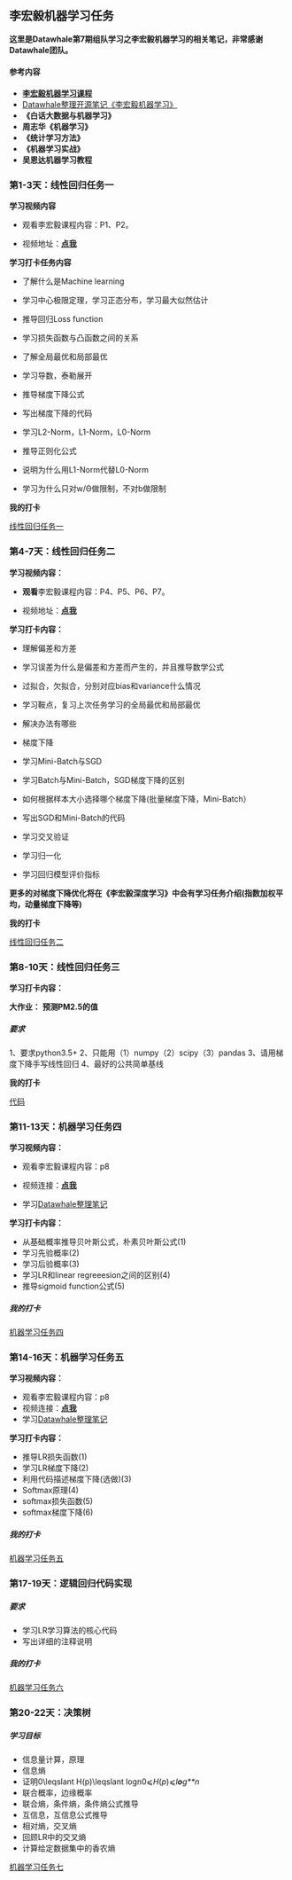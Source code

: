 ## 李宏毅机器学习任务

**这里是Datawhale第7期组队学习之李宏毅机器学习的相关笔记，非常感谢Datawhale团队。**

#### **参考内容**

- [**李宏毅机器学习课程**](https://www.bilibili.com/video/av35932863?from=search&seid=2134843831238226258) 
- [Datawhale整理开源笔记《李宏毅机器学习》](<https://github.com/datawhalechina/Leeml-Book>)
- **《白话大数据与机器学习》** 
- **周志华《机器学习》** 
- **《统计学习方法》** 
- **《机器学习实战》** 
- **吴恩达机器学习教程**

### 第1-3天：线性回归任务一

**学习视频内容**

- 观看李宏毅课程内容：P1、P2。

- 视频地址：[**点我**](<https://www.bilibili.com/video/av35932863?from=search&seid=2134843831238226258>)

**学习打卡任务内容**

- 了解什么是Machine learning

- 学习中心极限定理，学习正态分布，学习最大似然估计

- 推导回归Loss function

- 学习损失函数与凸函数之间的关系

- 了解全局最优和局部最优

- 学习导数，泰勒展开

- 推导梯度下降公式

- 写出梯度下降的代码

- 学习L2-Norm，L1-Norm，L0-Norm

- 推导正则化公式

- 说明为什么用L1-Norm代替L0-Norm

- 学习为什么只对w/Θ做限制，不对b做限制

**我的打卡**

[线性回归任务一](<https://github.com/CrazyXiao/machine-learning/blob/master/notes/lihongyi/day1-3.md>)

### 第4-7天：线性回归任务二

**学习视频内容：**

- **观看**李宏毅课程内容：P4、P5、P6、P7。

- 视频地址：[**点我**](<https://www.bilibili.com/video/av35932863?from=search&seid=8120828691691969718>)

**学习打卡内容：**

- 理解偏差和方差

- 学习误差为什么是偏差和方差而产生的，并且推导数学公式

- 过拟合，欠拟合，分别对应bias和variance什么情况

- 学习鞍点，复习上次任务学习的全局最优和局部最优

- 解决办法有哪些

- 梯度下降

- 学习Mini-Batch与SGD

- 学习Batch与Mini-Batch，SGD梯度下降的区别

- 如何根据样本大小选择哪个梯度下降(批量梯度下降，Mini-Batch）

- 写出SGD和Mini-Batch的代码

- 学习交叉验证

- 学习归一化 

- 学习回归模型评价指标

 **更多的对梯度下降优化将在《李宏毅深度学习》中会有学习任务介绍(指数加权平均，动量梯度下降等)**

**我的打卡**

[线性回归任务二](<https://github.com/CrazyXiao/machine-learning/blob/master/notes/lihongyi/day4-7.md>)

### 第8-10天：线性回归任务三

**学习打卡内容：**

**大作业：** **预测PM2.5的值**

##### 要求

 1、要求python3.5+
 2、只能用（1）numpy（2）scipy（3）pandas
 3、请用梯度下降手写线性回归
 4、最好的公共简单基线

**我的打卡**

[代码](<https://github.com/CrazyXiao/machine-learning/tree/master/code/lihongyi/homework1>)

### 第11-13天：机器学习任务四

**学习视频内容：**

- 观看李宏毅课程内容：p8

- 视频连接：[**点我**](<https://www.bilibili.com/video/av35932863/?p=8>)

- 学习[Datawhale整理笔记](https://datawhalechina.github.io/Leeml-Book/#/chapter8/chapter8)

**学习打卡内容：**

- 从基础概率推导贝叶斯公式，朴素贝叶斯公式(1)
- 学习先验概率(2)
- 学习后验概率(3)
- 学习LR和linear regreeesion之间的区别(4)
- 推导sigmoid function公式(5)

##### 我的打卡

[机器学习任务四](<https://github.com/CrazyXiao/machine-learning/blob/master/notes/lihongyi/day11-13.md>)

### 第14-16天：机器学习任务五

**学习视频内容：**

- 观看李宏毅课程内容：p8
- 视频连接：[**点我**](<https://www.bilibili.com/video/av35932863/?p=9>)
- 学习[Datawhale整理笔记](https://datawhalechina.github.io/Leeml-Book/#/chapter9/chapter9)

**学习打卡内容：**

- 推导LR损失函数(1)
- 学习LR梯度下降(2)
- 利用代码描述梯度下降(选做)(3)
- Softmax原理(4)
- softmax损失函数(5)
- softmax梯度下降(6)

##### 我的打卡

[机器学习任务五](<https://github.com/CrazyXiao/machine-learning/blob/master/notes/lihongyi/day14-16.md>)

### 第17-19天：逻辑回归代码实现

##### 要求

- 学习LR学习算法的核心代码
- 写出详细的注释说明

##### 我的打卡

[机器学习任务六](<https://github.com/CrazyXiao/machine-learning/blob/master/code/lihongyi/task6.py>)

### 第20-22天：决策树

##### 学习目标

- 信息量计算，原理
- 信息熵
- 证明0\leqslant H(p)\leqslant logn0⩽*H*(*p*)⩽*l**o**g**n*
- 联合概率，边缘概率
- 联合熵，条件熵，条件熵公式推导
- 互信息，互信息公式推导
- 相对熵，交叉熵
- 回顾LR中的交叉熵
- 计算给定数据集中的香农熵

[机器学习任务七](<https://github.com/CrazyXiao/machine-learning/blob/master/notes/lihongyi/day20-22.md>)

